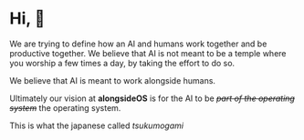 # Hi, 👋

We are trying to define how an AI and humans work together and be productive together. We believe that AI is not meant to be a temple where you worship a few times a day, by taking the effort to do so. 

We believe that AI is meant to work alongside humans.

Ultimately our vision at **alongsideOS** is for the AI to be ~~_part of the operating system_~~ the operating system. 

This is what the japanese called _tsukumogami_
